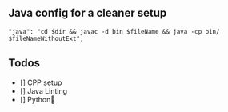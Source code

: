 ## Java config for a cleaner setup

`"java": "cd $dir && javac -d bin $fileName && java -cp bin/ $fileNameWithoutExt",`

## Todos

- [] CPP setup
- [] Java Linting
- [] Python🤔

